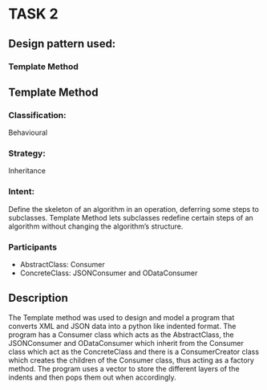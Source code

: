 # TASK 2

## Design pattern used:
### Template Method

## Template Method

### Classification:
Behavioural

### Strategy:
Inheritance

### Intent:
Define the skeleton of an algorithm in an operation, deferring some steps to subclasses. 
Template Method lets subclasses redefine certain steps of an algorithm
without changing the algorithm’s structure.

### Participants
* AbstractClass: Consumer
* ConcreteClass: JSONConsumer and ODataConsumer

## Description
The Template method was used to design and model a program that converts XML and JSON data into a python like indented format.
The program has a Consumer class which acts as the AbstractClass, the JSONConsumer and ODataConsumer which inherit from the Consumer class
which act as the ConcreteClass and there is a ConsumerCreator class which creates the children of the Consumer class, thus acting as a 
factory method. The program uses a vector to store the different layers of the indents and then pops them out when accordingly.
